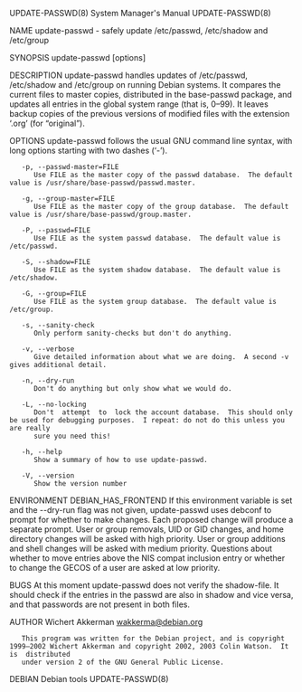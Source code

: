 UPDATE-PASSWD(8)						    System Manager's Manual						      UPDATE-PASSWD(8)

NAME
       update-passwd - safely update /etc/passwd, /etc/shadow and /etc/group

SYNOPSIS
       update-passwd [options]

DESCRIPTION
       update-passwd  handles  updates	of /etc/passwd, /etc/shadow and /etc/group on running Debian systems.  It compares the current files to master copies,
       distributed in the base-passwd package, and updates all entries in the global system range (that is, 0–99).  It leaves backup copies  of	 the  previous
       versions of modified files with the extension ‘.org’ (for “original”).

OPTIONS
       update-passwd follows the usual GNU command line syntax, with long options starting with two dashes (‘-’).

       -p, --passwd-master=FILE
	      Use FILE as the master copy of the passwd database.  The default value is /usr/share/base-passwd/passwd.master.

       -g, --group-master=FILE
	      Use FILE as the master copy of the group database.  The default value is /usr/share/base-passwd/group.master.

       -P, --passwd=FILE
	      Use FILE as the system passwd database.  The default value is /etc/passwd.

       -S, --shadow=FILE
	      Use FILE as the system shadow database.  The default value is /etc/shadow.

       -G, --group=FILE
	      Use FILE as the system group database.  The default value is /etc/group.

       -s, --sanity-check
	      Only perform sanity-checks but don't do anything.

       -v, --verbose
	      Give detailed information about what we are doing.  A second -v gives additional detail.

       -n, --dry-run
	      Don't do anything but only show what we would do.

       -L, --no-locking
	      Don't  attempt  to  lock the account database.  This should only be used for debugging purposes.	I repeat: do not do this unless you are really
	      sure you need this!

       -h, --help
	      Show a summary of how to use update-passwd.

       -V, --version
	      Show the version number

ENVIRONMENT
       DEBIAN_HAS_FRONTEND
	      If this environment variable is set and the --dry-run flag was not given, update-passwd uses debconf to prompt  for  whether  to	make  changes.
	      Each  proposed change will produce a separate prompt.  User or group removals, UID or GID changes, and home directory changes will be asked with
	      high priority.  User or group additions and shell changes will be asked with medium priority.  Questions about whether to move entries above the
	      NIS compat inclusion entry or whether to change the GECOS of a user are asked at low priority.

BUGS
       At this moment update-passwd does not verify the shadow-file.  It should check if the entries in the passwd are also in shadow and vice versa, and that
       passwords are not present in both files.

AUTHOR
       Wichert Akkerman <wakkerma@debian.org>

       This program was written for the Debian project, and is copyright 1999–2002 Wichert Akkerman and copyright 2002, 2003 Colin Watson.  It is  distributed
       under version 2 of the GNU General Public License.

DEBIAN									 Debian tools							      UPDATE-PASSWD(8)
